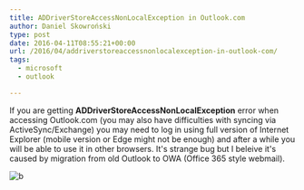 ```yaml
---
title: ADDriverStoreAccessNonLocalException in Outlook.com
author: Daniel Skowroński
type: post
date: 2016-04-11T08:55:21+00:00
url: /2016/04/addriverstoreaccessnonlocalexception-in-outlook-com/
tags:
  - microsoft
  - outlook

---
```

If you are getting **ADDriverStoreAccessNonLocalException** error when accessing Outlook.com (you may also have difficulties with syncing via ActiveSync/Exchange) you may need to log in using full version of Internet Explorer (mobile version or Edge might not be enough) and after a while you will be able to use it in other browsers. It's strange bug but I beleive it's caused by migration from old Outlook to OWA (Office 365 style webmail).

![b](https://blog.dsinf.net/wp-content/uploads/2016/04/b.png)